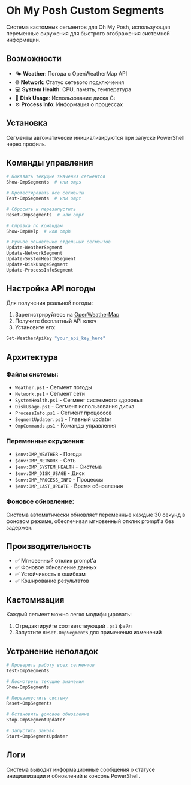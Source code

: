 # Oh My Posh Custom Segments

Система кастомных сегментов для Oh My Posh, использующая переменные окружения для быстрого отображения системной информации.

## Возможности

- 🌤️ **Weather**: Погода с OpenWeatherMap API
- 🌐 **Network**: Статус сетевого подключения
- 💻 **System Health**: CPU, память, температура
- 💾 **Disk Usage**: Использование диска C:
- ⚙️ **Process Info**: Информация о процессах

## Установка

Сегменты автоматически инициализируются при запуске PowerShell через профиль.

## Команды управления

```powershell
# Показать текущие значения сегментов
Show-OmpSegments  # или omps

# Протестировать все сегменты
Test-OmpSegments  # или ompt

# Сбросить и перезапустить
Reset-OmpSegments  # или ompr

# Справка по командам
Show-OmpHelp  # или omph

# Ручное обновление отдельных сегментов
Update-WeatherSegment
Update-NetworkSegment
Update-SystemHealthSegment
Update-DiskUsageSegment
Update-ProcessInfoSegment
```

## Настройка API погоды

Для получения реальной погоды:

1. Зарегистрируйтесь на [OpenWeatherMap](https://openweathermap.org/api)
2. Получите бесплатный API ключ
3. Установите его:
```powershell
Set-WeatherApiKey "your_api_key_here"
```

## Архитектура

### Файлы системы:
- `Weather.ps1` - Сегмент погоды
- `Network.ps1` - Сегмент сети
- `SystemHealth.ps1` - Сегмент системного здоровья
- `DiskUsage.ps1` - Сегмент использования диска
- `ProcessInfo.ps1` - Сегмент процессов
- `SegmentUpdater.ps1` - Главный updater
- `OmpCommands.ps1` - Команды управления

### Переменные окружения:
- `$env:OMP_WEATHER` - Погода
- `$env:OMP_NETWORK` - Сеть
- `$env:OMP_SYSTEM_HEALTH` - Система
- `$env:OMP_DISK_USAGE` - Диск
- `$env:OMP_PROCESS_INFO` - Процессы
- `$env:OMP_LAST_UPDATE` - Время обновления

### Фоновое обновление:
Система автоматически обновляет переменные каждые 30 секунд в фоновом режиме, обеспечивая мгновенный отклик prompt'а без задержек.

## Производительность

- ✅ Мгновенный отклик prompt'а
- ✅ Фоновое обновление данных
- ✅ Устойчивость к ошибкам
- ✅ Кэширование результатов

## Кастомизация

Каждый сегмент можно легко модифицировать:

1. Отредактируйте соответствующий `.ps1` файл
2. Запустите `Reset-OmpSegments` для применения изменений

## Устранение неполадок

```powershell
# Проверить работу всех сегментов
Test-OmpSegments

# Посмотреть текущие значения
Show-OmpSegments

# Перезапустить систему
Reset-OmpSegments

# Остановить фоновое обновление
Stop-OmpSegmentUpdater

# Запустить заново
Start-OmpSegmentUpdater
```

## Логи

Система выводит информационные сообщения о статусе инициализации и обновлений в консоль PowerShell.